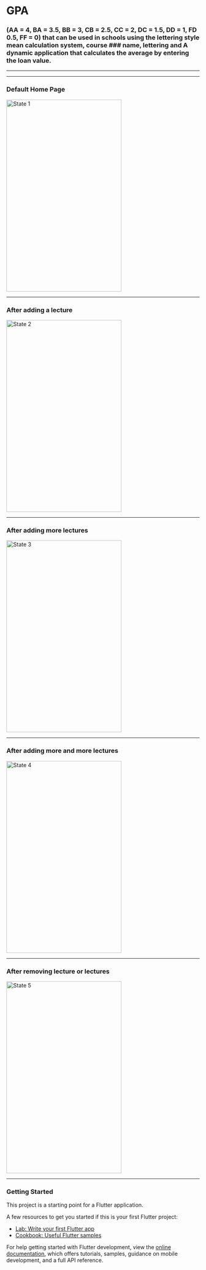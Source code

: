 # GPA

### (AA = 4, BA = 3.5, BB = 3, CB = 2.5, CC = 2, DC = 1.5, DD = 1, FD 0.5, FF = 0) that can be used in schools using the lettering style mean calculation system, course ### name, lettering and A dynamic application that calculates the average by entering the loan value.
<hr>
<hr>
<h3>Default Home Page</h3>                                                                                                                         
<img src="https://i.hizliresim.com/yt5bt4k.png" alt="State 1" style="height: 500px; width:300px;"/>
<hr>
<h3>After adding a lecture</h3>
<img src="https://i.hizliresim.com/mfjm1kr.png" alt="State 2" style="height: 500px; width:300px;"/>
<hr>
<h3>After adding more lectures</h3>
<img src="https://i.hizliresim.com/gduu7rd.png" alt="State 3" style="height: 500px; width:300px;"/>
<hr>
<h3>After adding more and more lectures</h3>
<img src="https://i.hizliresim.com/28pghme.png" alt="State 4" style="height: 500px; width:300px;"/>
<hr>
<h3>After removing lecture or lectures</h3>
<img src="https://i.hizliresim.com/3q0ztye.png" alt="State 5" style="height: 500px; width:300px;"/>
<hr>

<h3>Getting Started</h3>

This project is a starting point for a Flutter application.

A few resources to get you started if this is your first Flutter project:

- [Lab: Write your first Flutter app](https://docs.flutter.dev/get-started/codelab)
- [Cookbook: Useful Flutter samples](https://docs.flutter.dev/cookbook)

For help getting started with Flutter development, view the
[online documentation](https://docs.flutter.dev/), which offers tutorials,
samples, guidance on mobile development, and a full API reference.
